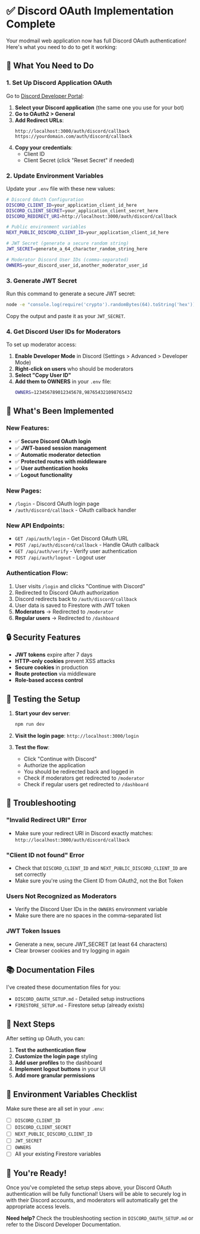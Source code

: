 # ✅ Discord OAuth Implementation Complete

Your modmail web application now has full Discord OAuth authentication! Here's what you need to do to get it working:

## 🔧 What You Need to Do

### 1. **Set Up Discord Application OAuth**

Go to [Discord Developer Portal](https://discord.com/developers/applications):

1. **Select your Discord application** (the same one you use for your bot)
2. **Go to OAuth2 > General**
3. **Add Redirect URLs**:
   ```
   http://localhost:3000/auth/discord/callback
   https://yourdomain.com/auth/discord/callback
   ```
4. **Copy your credentials**:
   - Client ID
   - Client Secret (click "Reset Secret" if needed)

### 2. **Update Environment Variables**

Update your `.env` file with these new values:

```bash
# Discord OAuth Configuration
DISCORD_CLIENT_ID=your_application_client_id_here
DISCORD_CLIENT_SECRET=your_application_client_secret_here
DISCORD_REDIRECT_URI=http://localhost:3000/auth/discord/callback

# Public environment variables
NEXT_PUBLIC_DISCORD_CLIENT_ID=your_application_client_id_here

# JWT Secret (generate a secure random string)
JWT_SECRET=generate_a_64_character_random_string_here

# Moderator Discord User IDs (comma-separated)
OWNERS=your_discord_user_id,another_moderator_user_id
```

### 3. **Generate JWT Secret**

Run this command to generate a secure JWT secret:

```bash
node -e "console.log(require('crypto').randomBytes(64).toString('hex'))"
```

Copy the output and paste it as your `JWT_SECRET`.

### 4. **Get Discord User IDs for Moderators**

To set up moderator access:

1. **Enable Developer Mode** in Discord (Settings > Advanced > Developer Mode)
2. **Right-click on users** who should be moderators
3. **Select "Copy User ID"**
4. **Add them to OWNERS** in your `.env` file:
   ```bash
   OWNERS=123456789012345678,987654321098765432
   ```

## 🚀 What's Been Implemented

### **New Features:**
- ✅ **Secure Discord OAuth login**
- ✅ **JWT-based session management**
- ✅ **Automatic moderator detection**
- ✅ **Protected routes with middleware**
- ✅ **User authentication hooks**
- ✅ **Logout functionality**

### **New Pages:**
- `/login` - Discord OAuth login page
- `/auth/discord/callback` - OAuth callback handler

### **New API Endpoints:**
- `GET /api/auth/login` - Get Discord OAuth URL
- `POST /api/auth/discord/callback` - Handle OAuth callback
- `GET /api/auth/verify` - Verify user authentication
- `POST /api/auth/logout` - Logout user

### **Authentication Flow:**
1. User visits `/login` and clicks "Continue with Discord"
2. Redirected to Discord OAuth authorization
3. Discord redirects back to `/auth/discord/callback`
4. User data is saved to Firestore with JWT token
5. **Moderators** → Redirected to `/moderator`
6. **Regular users** → Redirected to `/dashboard`

## 🔒 Security Features

- **JWT tokens** expire after 7 days
- **HTTP-only cookies** prevent XSS attacks
- **Secure cookies** in production
- **Route protection** via middleware
- **Role-based access control**

## 🧪 Testing the Setup

1. **Start your dev server**:
   ```bash
   npm run dev
   ```

2. **Visit the login page**: `http://localhost:3000/login`

3. **Test the flow**:
   - Click "Continue with Discord"
   - Authorize the application
   - You should be redirected back and logged in
   - Check if moderators get redirected to `/moderator`
   - Check if regular users get redirected to `/dashboard`

## 🐛 Troubleshooting

### **"Invalid Redirect URI" Error**
- Make sure your redirect URI in Discord exactly matches: `http://localhost:3000/auth/discord/callback`

### **"Client ID not found" Error**
- Check that `DISCORD_CLIENT_ID` and `NEXT_PUBLIC_DISCORD_CLIENT_ID` are set correctly
- Make sure you're using the Client ID from OAuth2, not the Bot Token

### **Users Not Recognized as Moderators**
- Verify the Discord User IDs in the `OWNERS` environment variable
- Make sure there are no spaces in the comma-separated list

### **JWT Token Issues**
- Generate a new, secure JWT_SECRET (at least 64 characters)
- Clear browser cookies and try logging in again

## 📚 Documentation Files

I've created these documentation files for you:
- `DISCORD_OAUTH_SETUP.md` - Detailed setup instructions
- `FIRESTORE_SETUP.md` - Firestore setup (already exists)

## 🎯 Next Steps

After setting up OAuth, you can:

1. **Test the authentication flow**
2. **Customize the login page** styling
3. **Add user profiles** to the dashboard
4. **Implement logout buttons** in your UI
5. **Add more granular permissions**

## 📝 Environment Variables Checklist

Make sure these are all set in your `.env`:

- [ ] `DISCORD_CLIENT_ID`
- [ ] `DISCORD_CLIENT_SECRET` 
- [ ] `NEXT_PUBLIC_DISCORD_CLIENT_ID`
- [ ] `JWT_SECRET`
- [ ] `OWNERS`
- [ ] All your existing Firestore variables

## 🏁 You're Ready!

Once you've completed the setup steps above, your Discord OAuth authentication will be fully functional! Users will be able to securely log in with their Discord accounts, and moderators will automatically get the appropriate access levels.

**Need help?** Check the troubleshooting section in `DISCORD_OAUTH_SETUP.md` or refer to the Discord Developer Documentation.
